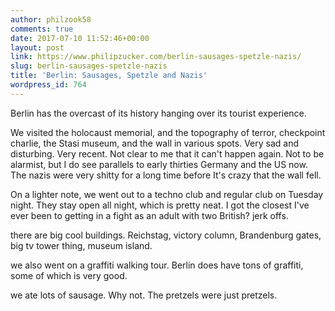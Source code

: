 ```yaml
---
author: philzook58
comments: true
date: 2017-07-10 11:52:46+00:00
layout: post
link: https://www.philipzucker.com/berlin-sausages-spetzle-nazis/
slug: berlin-sausages-spetzle-nazis
title: 'Berlin: Sausages, Spetzle and Nazis'
wordpress_id: 764
---
```


Berlin has the overcast of its history hanging over its tourist experience.

We visited the holocaust memorial, and the topography of terror, checkpoint charlie, the Stasi museum, and the wall in various spots. Very sad and disturbing. Very recent. Not clear to me that it can't happen again. Not to be alarmist, but I do see parallels to early thirties Germany and the US now. The nazis were very shitty for a long time before It's crazy that the wall fell.

On a lighter note, we went out to a techno club and regular club on Tuesday night. They stay open all night, which is pretty neat. I got the closest I've ever been to getting in a fight as an adult with two British? jerk offs.

there are big cool buildings. Reichstag, victory column, Brandenburg gates, big tv tower thing, museum island.

we also went on a graffiti walking tour. Berlin does have tons of graffiti, some of which is very good.

we ate lots of sausage. Why not. The pretzels were just pretzels.
